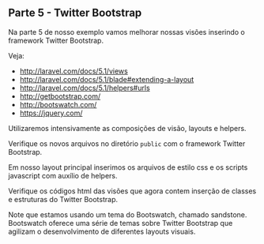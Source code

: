 ## Parte 5 - Twitter Bootstrap

Na parte 5 de nosso exemplo vamos melhorar nossas visões inserindo o framework 
Twitter Bootstrap.

Veja:

 - http://laravel.com/docs/5.1/views
 - http://laravel.com/docs/5.1/blade#extending-a-layout
 - http://laravel.com/docs/5.1/helpers#urls
 - http://getbootstrap.com/
 - http://bootswatch.com/
 - https://jquery.com/

Utilizaremos intensivamente as composições de visão, layouts e helpers.

Verifique os novos arquivos no diretório `public` com o framework Twitter Bootstrap.

Em nosso layout principal inserimos os arquivos de estilo css e os scripts javascript com auxílio de helpers.

Verifique os códigos html das visões que agora contem inserção de classes e estruturas do Twitter Bootstrap.

Note que estamos usando um tema do Bootswatch, chamado sandstone. Bootswatch oferece uma série de temas sobre 
Twitter Bootstrap que agilizam o desenvolvimento de diferentes layouts visuais.